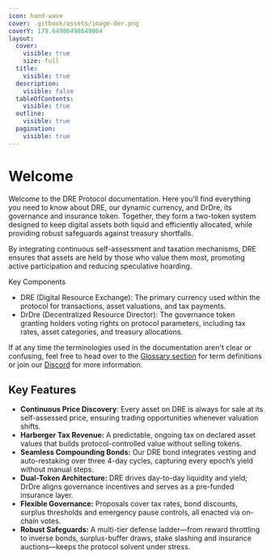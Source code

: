 ```yaml
---
icon: hand-wave
cover: .gitbook/assets/image-der.png
coverY: 179.64986498649864
layout:
  cover:
    visible: true
    size: full
  title:
    visible: true
  description:
    visible: false
  tableOfContents:
    visible: true
  outline:
    visible: true
  pagination:
    visible: true
---
```


# Welcome

Welcome to the DRE Protocol documentation. Here you’ll find everything you need to know about DRE, our dynamic currency, and DrDre, its governance and insurance token. Together, they form a two-token system designed to keep digital assets both liquid and efficiently allocated, while providing robust safeguards against treasury shortfalls.

By integrating continuous self-assessment and taxation mechanisms, DRE ensures that assets are held by those who value them most, promoting active participation and reducing speculative hoarding.

Key Components

* DRE (Digital Resource Exchange): The primary currency used within the protocol for transactions, asset valuations, and tax payments.
* DrDre (Decentralized Resource Director): The governance token granting holders voting rights on protocol parameters, including tax rates, asset categories, and treasury allocations.

If at any time the terminologies used in the documentation aren't clear or confusing, feel free to head over to the [Glossary section](other/glossary.md) for term definitions or join our [Discord](http://discord.dre.finance/) for more information.

## Key Features

* **Continuous Price Discovery**: Every asset on DRE is always for sale at its self-assessed price, ensuring trading opportunities whenever valuation shifts.
* **Harberger Tax Revenue:** A predictable, ongoing tax on declared asset values that builds protocol-controlled value without selling tokens.
* **Seamless Compounding Bonds:** Our DRE bond integrates vesting and auto-restaking over three 4-day cycles, capturing every epoch’s yield without manual steps.
* **Dual-Token Architecture:** DRE drives day-to-day liquidity and yield; DrDre aligns governance incentives and serves as a pre-funded insurance layer.
* **Flexible Governance:** Proposals cover tax rates, bond discounts, surplus thresholds and emergency pause controls, all enacted via on-chain votes.
* **Robust Safeguards:** A multi-tier defense ladder—from reward throttling to inverse bonds, surplus-buffer draws, stake slashing and insurance auctions—keeps the protocol solvent under stress.
